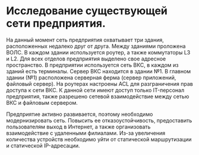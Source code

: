 # Исследование существующей сети предприятия.
На данный момент сеть предприятия охватывает три здания, расположенных недалеко друг от друга. Между зданиями проложена ВОЛС. В каждом здании используется роутер, а также коммутаторы L3 и L2.
Для всех отделов предприятия выделено свое адресное пространство. В предприятии используется сеть ВКС, в каждом из зданий есть
терминалы. Сервер ВКС находится в здании №1.
В главном здании (№1) расположена серверная ферма (сервер приложений, файловый сервер).
На роутерах настроены ACL для разграничения прав доступа к сети ВКС. К данной сети имеют доступ только IT-персонал 
предприятия, также разрешено сетевой взаимодействие между сетью ВКС и файловым сервером.

Предприятие активно развивается, поэтому необходимо модернизировать сеть. Повысить ее отказоустойчивость, предоставить пользователям выход в Интернет,
а также организовать взаимодействие с удаленными филиалами. Из-за увеличения количества устройств необходимо уйти от статической 
маршрутизации и статической IP-адресации.



